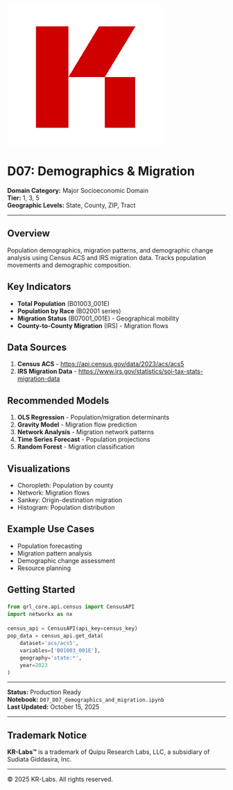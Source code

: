 ![KR-Labs](../../../assets/images/KRLabs_WebLogo.png)

# D07: Demographics & Migration

**Domain Category:** Major Socioeconomic Domain  
**Tier:** 1, 3, 5  
**Geographic Levels:** State, County, ZIP, Tract

---

## Overview

Population demographics, migration patterns, and demographic change analysis using Census ACS and IRS migration data. Tracks population movements and demographic composition.

## Key Indicators

- **Total Population** (B01003_001E)
- **Population by Race** (B02001 series)
- **Migration Status** (B07001_001E) - Geographical mobility
- **County-to-County Migration** (IRS) - Migration flows

## Data Sources

1. **Census ACS** - https://api.census.gov/data/2023/acs/acs5
2. **IRS Migration Data** - https://www.irs.gov/statistics/soi-tax-stats-migration-data

## Recommended Models

1. **OLS Regression** - Population/migration determinants
2. **Gravity Model** - Migration flow prediction
3. **Network Analysis** - Migration network patterns
4. **Time Series Forecast** - Population projections
5. **Random Forest** - Migration classification

## Visualizations

- Choropleth: Population by county
- Network: Migration flows
- Sankey: Origin-destination migration
- Histogram: Population distribution

## Example Use Cases

- Population forecasting
- Migration pattern analysis
- Demographic change assessment
- Resource planning

## Getting Started

```python
from qrl_core.api.census import CensusAPI
import networkx as nx

census_api = CensusAPI(api_key=census_key)
pop_data = census_api.get_data(
    dataset='acs/acs5',
    variables=['B01003_001E'],
    geography='state:*',
    year=2023
)
```

---

**Status:** Production Ready  
**Notebook:** `D07_D07_demographics_and_migration.ipynb`  
**Last Updated:** October 15, 2025

---

## Trademark Notice

**KR-Labs™** is a trademark of Quipu Research Labs, LLC, a subsidiary of Sudiata Giddasira, Inc.

---

© 2025 KR-Labs. All rights reserved.
